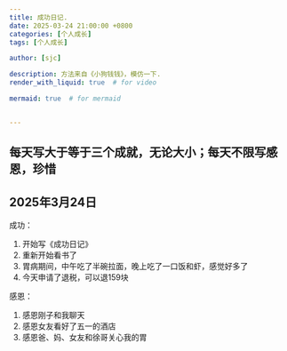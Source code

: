 ```yaml
---
title: 成功日记.
date: 2025-03-24 21:00:00 +0800
categories: [个人成长]
tags: [个人成长]

author: [sjc]

description: 方法来自《小狗钱钱》，模仿一下.
render_with_liquid: true  # for video

mermaid: true  # for mermaid


---
```




## 每天写大于等于三个成就，无论大小；每天不限写感恩，珍惜

## 2025年3月24日

成功：

1. 开始写《成功日记》
2. 重新开始看书了
3. 胃病期间，中午吃了半碗拉面，晚上吃了一口饭和虾，感觉好多了
4. 今天申请了退税，可以退159块

感恩：

1. 感恩刚子和我聊天
2. 感恩女友看好了五一的酒店
3. 感恩爸、妈、女友和徐哥关心我的胃